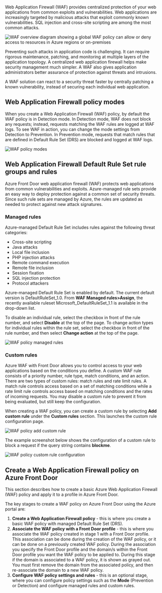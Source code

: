 
Web Application Firewall (WAF) provides centralized protection of your web applications from common exploits and vulnerabilities. Web applications are increasingly targeted by malicious attacks that exploit commonly known vulnerabilities. SQL injection and cross-site scripting are among the most common attacks.

![WAF overview diagram showing a global WAF policy can allow or deny access to resources in Azure regions or on-premises](https://learn.microsoft.com/en-us/training/wwl-azure/design-implement-network-security-monitoring/media/waf-overview-3bcd34eb.png)

Preventing such attacks in application code is challenging. It can require rigorous maintenance, patching, and monitoring at multiple layers of the application topology. A centralized web application firewall helps make security management much simpler. A WAF also gives application administrators better assurance of protection against threats and intrusions.

A WAF solution can react to a security threat faster by centrally patching a known vulnerability, instead of securing each individual web application.

## Web Application Firewall policy modes

When you create a Web Application Firewall (WAF) policy, by default the WAF policy is in Detection mode. In Detection mode, WAF does not block any requests; instead, requests matching the WAF rules are logged at WAF logs. To see WAF in action, you can change the mode settings from Detection to Prevention. In Prevention mode, requests that match rules that are defined in Default Rule Set (DRS) are blocked and logged at WAF logs.

![WAF policy modes](https://learn.microsoft.com/en-us/training/wwl-azure/design-implement-network-security-monitoring/media/waf-policy-modes-4a04568d.png)

## Web Application Firewall Default Rule Set rule groups and rules

Azure Front Door web application firewall (WAF) protects web applications from common vulnerabilities and exploits. Azure-managed rule sets provide an easy way to deploy protection against a common set of security threats. Since such rule sets are managed by Azure, the rules are updated as needed to protect against new attack signatures.

### Managed rules

Azure-managed Default Rule Set includes rules against the following threat categories:

- Cross-site scripting
- Java attacks
- Local file inclusion
- PHP injection attacks
- Remote command execution
- Remote file inclusion
- Session fixation
- SQL injection protection
- Protocol attackers

Azure-managed Default Rule Set is enabled by default. The current default version is DefaultRuleSet_1.0. From **WAF Managed rules>Assign**, the recently available ruleset Microsoft_DefaultRuleSet_1.1 is available in the drop-down list.

To disable an individual rule, select the checkbox in front of the rule number, and select **Disable** at the top of the page. To change action types for individual rules within the rule set, select the checkbox in front of the rule number, and then select **Change action** at the top of the page.

![WAF policy managed rules](https://learn.microsoft.com/en-us/training/wwl-azure/design-implement-network-security-monitoring/media/waf-policy-managed-rules-32844b21.png)

### Custom rules

Azure WAF with Front Door allows you to control access to your web applications based on the conditions you define. A custom WAF rule consists of a priority number, rule type, match conditions, and an action. There are two types of custom rules: match rules and rate limit rules. A match rule controls access based on a set of matching conditions while a rate limit rule controls access based on matching conditions and the rates of incoming requests. You may disable a custom rule to prevent it from being evaluated, but still keep the configuration.

When creating a WAF policy, you can create a custom rule by selecting **Add custom rule** under the **Custom rules** section. This launches the custom rule configuration page.

![WAF policy add custom rule](https://learn.microsoft.com/en-us/training/wwl-azure/design-implement-network-security-monitoring/media/waf-policy-custom-rules-1-b9339192.png)

The example screenshot below shows the configuration of a custom rule to block a request if the query string contains **blockme**.

![WAF policy custom rule configuration](https://learn.microsoft.com/en-us/training/wwl-azure/design-implement-network-security-monitoring/media/waf-policy-custom-rules-2-2e6e0ef2.png)

## Create a Web Application Firewall policy on Azure Front Door

This section describes how to create a basic Azure Web Application Firewall (WAF) policy and apply it to a profile in Azure Front Door.

The key stages to create a WAF policy on Azure Front Door using the Azure portal are:

1. **Create a Web Application Firewall policy** - this is where you create a basic WAF policy with managed Default Rule Set (DRS).
2. **Associate the WAF policy with a Front Door profile** - this is where you associate the WAF policy created in stage 1 with a Front Door profile. This association can be done during the creation of the WAF policy, or it can be done on a previously created WAF policy. During the association you specify the Front Door profile and the domain/s within the Front Door profile you want the WAF policy to be applied to. During this stage if the domain is associated to a WAF policy, it is shown as grayed out. You must first remove the domain from the associated policy, and then re-associate the domain to a new WAF policy.
3. **Configure WAF policy settings and rules** - this is an optional stage, where you can configure policy settings such as the **Mode** (Prevention or Detection) and configure managed rules and custom rules.